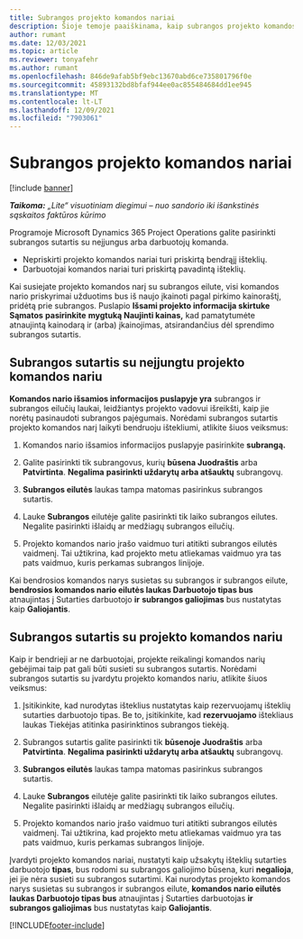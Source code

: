 ```yaml
---
title: Subrangos projekto komandos nariai
description: Šioje temoje paaiškinama, kaip subrangos projekto komandos narius Microsoft Dynamics 365 Project Operations.
author: rumant
ms.date: 12/03/2021
ms.topic: article
ms.reviewer: tonyafehr
ms.author: rumant
ms.openlocfilehash: 846de9afab5bf9ebc13670abd6ce735801796f0e
ms.sourcegitcommit: 45893132bd8bfaf944ee0ac855484684dd1ee945
ms.translationtype: MT
ms.contentlocale: lt-LT
ms.lasthandoff: 12/09/2021
ms.locfileid: "7903061"
---
```

# <a name="subcontracting-project-team-members"></a>Subrangos projekto komandos nariai

[!include [banner](../../includes/dataverse-preview.md)]

_**Taikoma:** „Lite“ visuotiniam diegimui – nuo sandorio iki išankstinės sąskaitos faktūros kūrimo_

Programoje Microsoft Dynamics 365 Project Operations galite pasirinkti subrangos sutartis su neįjungus arba darbuotojų komanda.

- Nepriskirti projekto komandos nariai turi priskirtą bendrąjį išteklių.
- Darbuotojai komandos nariai turi priskirtą pavadintą išteklių.

Kai susiejate projekto komandos narį su subrangos eilute, visi komandos nario priskyrimai užduotims bus iš naujo įkainoti pagal pirkimo kainoraštį, pridėtą prie subrangos.  Puslapio **Išsami projekto informacija skirtuke Sąmatos** **pasirinkite** **mygtuką Naujinti kainas,** kad pamatytumėte atnaujintą kainodarą ir (arba) įkainojimas, atsirandančius dėl sprendimo subrangos sutartis. 

## <a name="subcontracting-an-unstaffed-project-team-member"></a>Subrangos sutartis su neįjungtu projekto komandos nariu
**Komandos nario išsamios informacijos puslapyje yra** subrangos ir subrangos eilučių laukai, leidžiantys projekto vadovui išreikšti, kaip jie norėtų pasinaudoti subrangos pajėgumais. Norėdami subrangos sutartis projekto komandos narį laikyti bendruoju ištekliumi, atlikite šiuos veiksmus:

1.  Komandos nario išsamios informacijos puslapyje pasirinkite **subrangą.**

2.  Galite pasirinkti tik subrangovus, kurių **būsena Juodraštis** arba **Patvirtinta**. **Negalima** **pasirinkti uždarytų arba atšauktų** subrangovų. 

3.  **Subrangos eilutės** laukas tampa matomas pasirinkus subrangos sutartis.

4.  Lauke **Subrangos** eilutėje galite pasirinkti tik laiko subrangos eilutes. Negalite pasirinkti išlaidų ar medžiagų subrangos eilučių.

5.  Projekto komandos nario įrašo vaidmuo turi atitikti subrangos eilutės vaidmenį. Tai užtikrina, kad projekto metu atliekamas vaidmuo yra tas pats vaidmuo, kuris perkamas subrangos linijoje. 

Kai bendrosios komandos narys susietas su subrangos ir subrangos eilute, **bendrosios komandos nario eilutės laukas Darbuotojo tipas bus** atnaujintas į Sutarties darbuotojo **ir** **subrangos galiojimas** bus nustatytas kaip **Galiojantis**.

## <a name="subcontracting-a-staffed-project-team-member"></a>Subrangos sutartis su projekto komandos nariu
Kaip ir bendrieji ar ne darbuotojai, projekte reikalingi komandos narių gebėjimai taip pat gali būti susieti su subrangos sutartis. Norėdami subrangos sutartis su įvardytu projekto komandos nariu, atlikite šiuos veiksmus:

1.  Įsitikinkite, kad nurodytas išteklius nustatytas kaip rezervuojamų išteklių sutarties darbuotojo tipas. Be to, įsitikinkite, kad **rezervuojamo** ištekliaus laukas Tiekėjas atitinka pasirinktinos subrangos tiekėją. 

2.  Subrangos sutartis galite pasirinkti tik **būsenoje Juodraštis** arba **Patvirtinta**. **Negalima** **pasirinkti uždarytų arba atšauktų** subrangovų. 

3.  **Subrangos eilutės** laukas tampa matomas pasirinkus subrangos sutartis.

4.  Lauke **Subrangos** eilutėje galite pasirinkti tik laiko subrangos eilutes. Negalite pasirinkti išlaidų ar medžiagų subrangos eilučių.

5.  Projekto komandos nario įrašo vaidmuo turi atitikti subrangos eilutės vaidmenį. Tai užtikrina, kad projekto metu atliekamas vaidmuo yra tas pats vaidmuo, kuris perkamas subrangos linijoje. 

Įvardyti projekto komandos nariai, nustatyti kaip užsakytų išteklių sutarties darbuotojo **tipas**, bus rodomi su subrangos galiojimo būsena, kuri **negalioja**, jei jie nėra susieti su subrangos sutartimi. Kai nurodytas projekto komandos narys susietas su subrangos ir subrangos eilute, **komandos nario eilutės laukas Darbuotojo tipas bus** atnaujintas į Sutarties darbuotojas **ir** **subrangos galiojimas** bus nustatytas kaip **Galiojantis**.

[!INCLUDE[footer-include](../../includes/footer-banner.md)]
